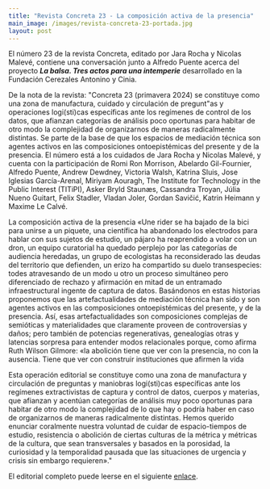 ```yaml
---
title: "Revista Concreta 23 - La composición activa de la presencia"
main_image: /images/revista-concreta-23-portada.jpg
layout: post
---
```


El número 23 de la revista Concreta, editado por Jara Rocha y Nicolas Malevé, contiene una conversación junto a Alfredo Puente acerca del proyecto ***La balsa. Tres actos para una intemperie*** desarrollado en la Fundación Cerezales Antonino y Cinia.

De la nota de la revista: "Concreta 23 (primavera 2024) se constituye como una zona de manufactura, cuidado y circulación de pregunt"as y operaciones logi(sti)cas específicas ante los regímenes de control de los datos, que afianzan categorías de análisis poco oportunas para habitar de otro modo la complejidad de organizarnos de maneras radicalmente distintas. Se parte de la base de que los espacios de mediación técnica son agentes activos en las composiciones ontoepistémicas del presente y de la presencia. El número está a los cuidados de Jara Rocha y Nicolas Malevé, y cuenta con la participación de Romi Ron Morrison, Abelardo Gil-Fournier, Alfredo Puente, Andrew Dewdney, Victoria Walsh, Katrina Sluis, Jose Iglesias García-Arenal, Miriyam Aouragh, The Institute for Technology in the Public Interest (TITiPI), Asker Bryld Staunæs, Cassandra Troyan, Júlia Nueno Guitart, Felix Stadler, Vladan Joler, Gordan Savičić, Katrin Heimann y Maxime Le Calvé.

La composición activa de la presencia
«Une rider se ha bajado de la bici para unirse a un piquete, una científica ha abandonado los electrodos para hablar con sus sujetos de estudio, un pájaro ha reaprendido a volar con un dron, un equipo curatorial ha quedado perplejo por las categorías de audiencia heredadas, un grupo de ecologistas ha reconsiderado las deudas del territorio que defienden, un erizo ha compartido su duelo transespecies: todes atravesando de un modo u otro un proceso simultáneo pero diferenciado de rechazo y afirmación en mitad de un entramado infraestructural ingente de captura de datos. Basándonos en estas historias proponemos que las artefactualidades de mediación técnica han sido y son agentes activos en las composiciones ontoepistémicas del presente, y de la presencia. Así, esas artefactualidades son composiciones complejas de semióticas y materialidades que claramente proveen de controversias y daños; pero también de potencias regenerativas, genealogías otras y latencias sorpresa para entender modos relacionales porque, como afirma Ruth Wilson Gilmore: «la abolición tiene que ver con la presencia, no con la ausencia. Tiene que ver con construir instituciones que afirmen la vida

Esta operación editorial se constituye como una zona de manufactura y circulación de preguntas y maniobras logi(sti)cas específicas ante los regímenes extractivistas de captura y control de datos, cuerpos y materias, que afianzan y acentúan categorías de análisis muy poco oportunas para habitar de otro modo la complejidad de lo que hay o podría haber en caso de organizarnos de maneras radicalmente distintas. Hemos querido enunciar coralmente nuestra voluntad de cuidar de espacio-tiempos de estudio, resistencia o abolición de ciertas culturas de la métrica y métricas de la cultura, que sean transversales y basados en la porosidad, la curiosidad y la temporalidad pausada que las situaciones de urgencia y crisis sin embargo requieren»."

El editorial completo puede leerse en el siguiente <a href="https://editorialconcreta.org/revista-concreta/concreta-23/editorial-concreta-23-la-composicion-activa-de-la-presencia-jara-rocha-nicolas-maleve/">enlace</a>.